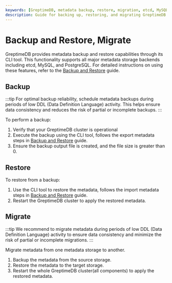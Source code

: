 ```yaml
---
keywords: [GreptimeDB, metadata backup, restore, migration, etcd, MySQL, PostgreSQL, disaster recovery]
description: Guide for backing up, restoring, and migrating GreptimeDB metadata across different storage backends (etcd, MySQL, PostgreSQL) with best practices for data consistency.
---
```


# Backup and Restore, Migrate

GreptimeDB provides metadata backup and restore capabilities through its CLI tool. This functionality supports all major metadata storage backends including etcd, MySQL, and PostgreSQL. For detailed instructions on using these features, refer to the [Backup and Restore](/user-guide/administration/disaster-recovery/back-up-&-restore-meta-data.md) guide.

## Backup

:::tip
For optimal backup reliability, schedule metadata backups during periods of low DDL (Data Definition Language) activity. This helps ensure data consistency and reduces the risk of partial or incomplete backups.
:::

To perform a backup:

1. Verify that your GreptimeDB cluster is operational
2. Execute the backup using the CLI tool, follows the export metadata steps in [Backup and Restore](/user-guide/administration/disaster-recovery/back-up-&-restore-meta-data.md#examples) guide.
3. Ensure the backup output file is created, and the file size is greater than 0.

## Restore

To restore from a backup:

1. Use the CLI tool to restore the metadata, follows the import metadata steps in [Backup and Restore](/user-guide/administration/disaster-recovery/back-up-&-restore-meta-data.md#examples-1) guide.
2. Restart the GreptimeDB cluster to apply the restored metadata.

## Migrate

:::tip
We recommend to migrate metadata during periods of low DDL (Data Definition Language) activity to ensure data consistency and minimize the risk of partial or incomplete migrations.
:::

Migrate metadata from one metadata storage to another.

1. Backup the metadata from the source storage.
2. Restore the metadata to the target storage.
3. Restart the whole GreptimeDB cluster(all components) to apply the restored metadata.

